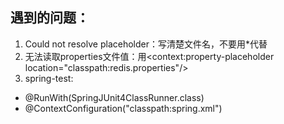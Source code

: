 ## 遇到的问题：
1. Could not resolve placeholder：写清楚文件名，不要用*代替
2. 无法读取properties文件值：用<context:property-placeholder location="classpath:redis.properties"/>
3. spring-test: 
- @RunWith(SpringJUnit4ClassRunner.class)
- @ContextConfiguration("classpath:spring.xml")